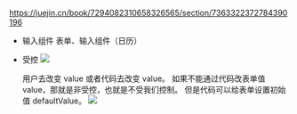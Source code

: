 https://juejin.cn/book/7294082310658326565/section/7363322372784390196

- 输入组件
  表单、输入组件（日历）
- 受控
  ![](https://p6-juejin.byteimg.com/tos-cn-i-k3u1fbpfcp/deaf7e807955438f806c5e8cc406fdf1~tplv-k3u1fbpfcp-jj-mark:2722:0:0:0:q75.awebp#?w=598&h=372&s=22264&e=png&b=ffffff)

  用户去改变 value 或者代码去改变 value。
  如果不能通过代码改表单值 value，那就是非受控，也就是不受我们控制。
  但是代码可以给表单设置初始值 defaultValue。
  ![](https://p3-juejin.byteimg.com/tos-cn-i-k3u1fbpfcp/22b0cd387ff14add97e38232e59365e7~tplv-k3u1fbpfcp-jj-mark:2722:0:0:0:q75.awebp#?w=862&h=404&s=42877&e=png&b=ffffff)